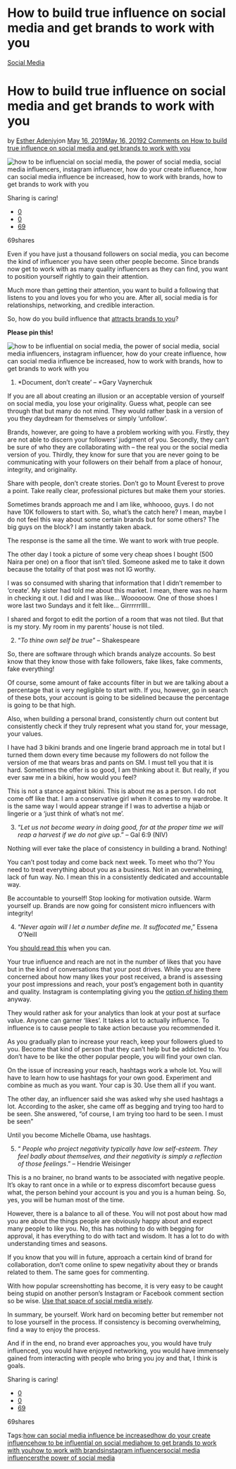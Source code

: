 # How to build true influence on social media and get brands to work with you

[Social Media](https://estheradeniyi.com/category/social-media/)
# How to build true influence on social media and get brands to work with you

by [Esther Adeniyi](https://estheradeniyi.com/author/esther-adeniyi/)on [May 16, 2019May 16, 2019](https://estheradeniyi.com/how-to-build-true-influence-on-social-media-and-get-brands-to-work-with-you/)[2 Comments on How to build true influence on social media and get brands to work with you](https://estheradeniyi.com/how-to-build-true-influence-on-social-media-and-get-brands-to-work-with-you/#comments)

![how to be influencial on social media, the power of social media, social media influencers, instagram influencer, how do your create influence, how can social media influence be increased, how to work with brands, how to get brands to work with you](images\social-media-influencer.jpeg)

Sharing is caring!

- [0](https://www.facebook.com/sharer/sharer.php?u=https%3A%2F%2Festheradeniyi.com%2Fhow-to-build-true-influence-on-social-media-and-get-brands-to-work-with-you%2F&amp;t=How%20to%20build%20true%20influence%20on%20social%20media%20and%20get%20brands%20to%20work%20with%20you)
- [0](https://twitter.com/intent/tweet?text=How%20to%20build%20true%20influence%20on%20social%20media%20and%20get%20brands%20to%20work%20with%20you&amp;url=https%3A%2F%2Festheradeniyi.com%2Fhow-to-build-true-influence-on-social-media-and-get-brands-to-work-with-you%2F)
- [69](#)

69shares

Even if you have just a thousand followers on social media, you can become the kind of influencer you have seen other people become. Since brands now get to work with as many quality influencers as they can find, you want to position yourself rightly to gain their attention.

Much more than getting their attention, you want to build a following that listens to you and loves you for who you are. After all, social media is for relationships, networking, and credible interaction.

So, how do you build influence that [attracts brands to you](https://estheradeniyi.com/5-proven-ways-to-attract-brands-to-work/)?

**Please pin this!**

![how to be influential on social media, the power of social media, social media influencers, instagram influencer, how do your create influence, how can social media influence be increased, how to work with brands, how to get brands to work with you](images\how-to-become-influential-on-social-media.png)

1. *Document, don&#x2019;t create&#x2019; &#x2013; *Gary Vaynerchuk

If you are all about creating an illusion or an acceptable version of yourself on social media, you lose your originality. Guess what, people can see through that but many do not mind. They would rather bask in a version of you they daydream for themselves or simply &#x2018;unfollow&#x2019;.

Brands, however, are going to have a problem working with you. Firstly, they are not able to discern your followers&#x2019; judgment of you. Secondly, they can&#x2019;t be sure of who they are collaborating with &#x2013; the real you or the social media version of you. Thirdly, they know for sure that you are never going to be communicating with your followers on their behalf from a place of honour, integrity, and originality.

Share with people, don&#x2019;t create stories. Don&#x2019;t go to Mount Everest to prove a point. Take really clear, professional pictures but make them your stories.

Sometimes brands approach me and I am like, whhoooo, guys. I do not have 10K followers to start with. So, what&#x2019;s the catch here? I mean, maybe I do not feel this way about some certain brands but for some others? The big guys on the block? I am instantly taken aback.

The response is the same all the time. We want to work with true people.

The other day I took a picture of some very cheap shoes I bought (500 Naira per one) on a floor that isn&#x2019;t tiled. Someone asked me to take it down because the totality of that post was not IG worthy.

I was so consumed with sharing that information that I didn&#x2019;t remember to &#x2018;create&#x2019;. My sister had told me about this market. I mean, there was no harm in checking it out. I did and I was like&#x2026; Woooooow. One of those shoes I wore last two Sundays and it felt like&#x2026; Girrrrrrllll..

I shared and forgot to edit the portion of a room that was not tiled. But that is my story. My room in my parents&#x2019; house is not tiled.

2. &#x201C;*To thine own self be true*&#x201D; &#x2013; Shakespeare

So, there are software through which brands analyze accounts. So best know that they know those with fake followers, fake likes, fake comments, fake everything!

Of course, some amount of fake accounts filter in but we are talking about a percentage that is very negligible to start with. If you, however, go in search of these bots, your account is going to be sidelined because the percentage is going to be that high.

Also, when building a personal brand, consistently churn out content but consistently check if they truly represent what you stand for, your message, your values.

I have had 3 bikini brands and one lingerie brand approach me in total but I turned them down every time because my followers do not follow the version of me that wears bras and pants on SM. I must tell you that it is hard. Sometimes the offer is so good, I am thinking about it. But really, if you ever saw me in a bikini, how would you feel?

This is not a stance against bikini. This is about me as a person. I do not come off like that. I am a conservative girl when it comes to my wardrobe. It is the same way I would appear strange if I was to advertise a hijab or lingerie or a &#x2018;just think of what&#x2019;s not me&#x2019;.

3. &#x201C;*Let us not become weary in doing good, for at the proper time we will reap a harvest if we do not give up*.&#x201D; &#x2013; Gal 6:9 (NIV)

Nothing will ever take the place of consistency in building a brand. Nothing!

You can&#x2019;t post today and come back next week. To meet who tho&#x2019;? You need to treat everything about you as a business. Not in an overwhelming, lack of fun way. No. I mean this in a consistently dedicated and accountable way.

Be accountable to yourself! Stop looking for motivation outside. Warm yourself up. Brands are now going for consistent micro influencers with integrity!

4. &#x201C;*Never again will I let a number define me. It suffocated me*,&#x201D; Essena O&#x2019;Neill

You [should read this](https://www.cosmopolitan.com/lifestyle/a57384/why-your-likes-on-social-media-dont-mean-anything-addiction/) when you can.

Your true influence and reach are not in the number of likes that you have but in the kind of conversations that your post drives. While you are there concerned about how many likes your post received, a brand is assessing your post impressions and reach, your post&#x2019;s engagement both in quantity and quality. Instagram is contemplating giving you the [option of hiding them](https://globalnews.ca/news/5226438/instagram-hiding-likes-influencers-react/amp/) anyway.

They would rather ask for your analytics than look at your post at surface value. Anyone can garner &#x2018;likes&#x2019;. It takes a lot to actually influence. To influence is to cause people to take action because you recommended it.

As you gradually plan to increase your reach, keep your followers glued to you. Become that kind of person that they can&#x2019;t help but be addicted to. You don&#x2019;t have to be like the other popular people, you will find your own clan.

On the issue of increasing your reach, hashtags work a whole lot. You will have to learn how to use hashtags for your own good. Experiment and combine as much as you want. Your cap is 30. Use them all if you want.

The other day, an influencer said she was asked why she used hashtags a lot. According to the asker, she came off as begging and trying too hard to be seen. She answered, &#x201C;of course, I am trying too hard to be seen. I must be seen&#x201D;

Until you become Michelle Obama, use hashtags.

5. &#x201C; *People who project negativity typically have low self-esteem. They feel badly about themselves, and their negativity is simply a reflection of those feelings*.&#x201D; &#x2013; Hendrie Weisinger

This is a no brainer, no brand wants to be associated with negative people. It&#x2019;s okay to rant once in a while or to express discomfort because guess what, the person behind your account is you and you is a human being. So, yes, you will be human most of the time.

However, there is a balance to all of these. You will not post about how mad you are about the things people are obviously happy about and expect many people to like you. No, this has nothing to do with begging for approval, it has everything to do with tact and wisdom. It has a lot to do with understanding times and seasons.

If you know that you will in future, approach a certain kind of brand for collaboration, don&#x2019;t come online to spew negativity about they or brands related to them. The same goes for commenting.

With how popular screenshotting has become, it is very easy to be caught being stupid on another person&#x2019;s Instagram or Facebook comment section so be wise. [Use that space of social media wisely](https://estheradeniyi.com/annoying-things-people-say-on-social-media/).

In summary, be yourself. Work hard on becoming better but remember not to lose yourself in the process. If consistency is becoming overwhelming, find a way to enjoy the process.

And if in the end, no brand ever approaches you, you would have truly influenced, you would have enjoyed networking, you would have immensely gained from interacting with people who bring you joy and that, I think is goals.

Sharing is caring!

- [0](https://www.facebook.com/sharer/sharer.php?u=https%3A%2F%2Festheradeniyi.com%2Fhow-to-build-true-influence-on-social-media-and-get-brands-to-work-with-you%2F&amp;t=How%20to%20build%20true%20influence%20on%20social%20media%20and%20get%20brands%20to%20work%20with%20you)
- [0](https://twitter.com/intent/tweet?text=How%20to%20build%20true%20influence%20on%20social%20media%20and%20get%20brands%20to%20work%20with%20you&amp;url=https%3A%2F%2Festheradeniyi.com%2Fhow-to-build-true-influence-on-social-media-and-get-brands-to-work-with-you%2F)
- [69](#)

69shares

Tags:[how can social media influence be increased](https://estheradeniyi.com/tag/how-can-social-media-influence-be-increased/)[how do your create influence](https://estheradeniyi.com/tag/how-do-your-create-influence/)[how to be influential on social media](https://estheradeniyi.com/tag/how-to-be-influential-on-social-media/)[how to get brands to work with you](https://estheradeniyi.com/tag/how-to-get-brands-to-work-with-you/)[how to work with brands](https://estheradeniyi.com/tag/how-to-work-with-brands/)[instagram influencer](https://estheradeniyi.com/tag/instagram-influencer/)[social media influencers](https://estheradeniyi.com/tag/social-media-influencers/)[the power of social media](https://estheradeniyi.com/tag/the-power-of-social-media/)